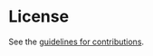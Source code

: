 # License

See the
[guidelines for contributions](https://github.com/ableyjoe/draft-martin-grow-rpki-generated-loa/blob/main/CONTRIBUTING.md).
